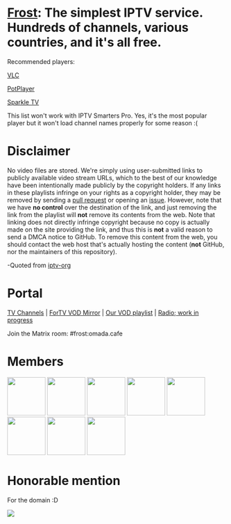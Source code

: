 # [Frost](https://github.com/frostiptv/frostiptv.github.io): The simplest IPTV service. Hundreds of channels, various countries, and it's all free.

Recommended players:

[VLC](https://www.videolan.org/vlc)

[PotPlayer](https://potplayer.daum.net/)

[Sparkle TV](https://www.apk20.com/apk/se.hedekonsult.sparkle)

This list won't work with IPTV Smarters Pro. Yes, it's the most popular player but it won't load channel names properly for some reason :(

# Disclaimer

No video files are stored. We're simply using user-submitted links to publicly available video stream URLs, which to the best of our knowledge have been intentionally made publicly by the copyright holders. If any links in these playlists infringe on your rights as a copyright holder, they may be removed by sending a [pull request](https://github.com/frostiptv/frostiptv.github.io/pulls) or opening an [issue](https://github.com/frostiptv/frostiptv.github.io/issues/). However, note that we have **no control** over the destination of the link, and just removing the link from the playlist will **not** remove its contents from the web. Note that linking does not directly infringe copyright because no copy is actually made on the site providing the link, and thus this is **not** a valid reason to send a DMCA notice to GitHub. To remove this content from the web, you should contact the web host that's actually hosting the content (**not** GitHub, nor the maintainers of this repository).

-Quoted from [iptv-org](https://github.com/iptv-org/iptv/blob/7dc1be42dd5c8eb334845965b186e7d3e0362503/.readme/template.md?plain=1#L153)


# Portal

[TV Channels](https://f.phite.ro/tv.m3u) | [ForTV VOD Mirror](https://f.phite.ro/vod/fortv.m3u) | [Our VOD playlist](https://f.phite.ro/vod/frost-mix.m3u) | [Radio; work in progress](https://f.phite.ro/radio.m3u8)

Join the Matrix room: #frost:omada.cafe

# Members
 <a href="https://github.com/cold360"><img src="https://github.com/frostiptv/frostiptv.github.io/assets/164063937/3d863873-af19-48a5-b1fa-fd1d3a4f86c7" width="88" height="88"></a>
 <a href="https://github.com/c4artisan"><img src="https://github.com/frostiptv/frostiptv.github.io/assets/164063937/d16645c1-9e01-4835-a9c8-7957af9fc04e" width="88" height="88"></a>
 <a href="https://github.com/Keeper-CP1"><img src="https://github.com/frostiptv/frostiptv.github.io/assets/164063937/d521270c-6fdd-422b-b824-9780122587bc" width="88" height="88"></a>
 <a href="https://github.com/joshietrue"><img src="https://github.com/frostiptv/frostiptv.github.io/assets/164063937/b5390439-04a7-40ea-8c4b-439c75a8fda4" width="88" height="88"></a>
 <a href="https://github.com/rushereeeeee"><img src="https://github.com/frostiptv/frostiptv.github.io/assets/164063937/5c9e0c24-fe8a-497b-9162-94e9fc8d0ef8" width="88" height="88"></a>
<a href="https://github.com/cysjunk"><img src="https://github.com/frostiptv/frostiptv.github.io/assets/164063937/9fd0f472-975e-485a-97a9-69780ce8b37c" width="88" height="88"></a>
<a href="https://github.com/ExperiencersInternational"><img src="https://github.com/frostiptv/frostiptv.github.io/assets/164063937/b1005588-7bc5-4e33-ba6e-3782a127d4a9" width="88" height="88"></a>
<a href="https://github.com/mimipipi22"><img src="https://avatars.githubusercontent.com/u/99712080" width="88" height="88"></a>

# Honorable mention
For the domain :D

<a href="https://gra.phite.ro"><img src="https://github.com/frostiptv/frostiptv.github.io/assets/164063937/e4ce76a7-4224-4651-9669-e7ad2fdbe2a7"></a>
